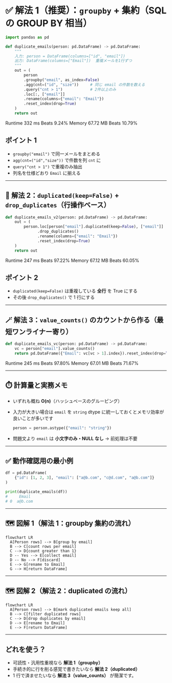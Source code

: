 # ✅ 解法 1（推奨）：`groupby` + 集約（SQL の GROUP BY 相当）

```python
import pandas as pd

def duplicate_emails(person: pd.DataFrame) -> pd.DataFrame:
    """
    入力: person = DataFrame(columns=["id", "email"])
    出力: DataFrame(columns=["Email"])  重複メールを1行ずつ
    """
    out = (
        person
        .groupby("email", as_index=False)
        .agg(cnt=("id", "size"))     # 同じ email の件数を数える
        .query("cnt > 1")            # 2件以上のみ
        .loc[:, ["email"]]
        .rename(columns={"email": "Email"})
        .reset_index(drop=True)
    )
    return out
```

Runtime
332
ms
Beats
9.24%
Memory
67.72
MB
Beats
10.79%

## ポイント 1

- `groupby("email")` で同一メールをまとめる
- `agg(cnt=("id","size"))` で件数を列 `cnt` に
- `query("cnt > 1")` で重複のみ抽出
- 列名を仕様どおり `Email` に揃える

---

## 🧠 解法 2：`duplicated(keep=False)` + `drop_duplicates`（行操作ベース）

```python
def duplicate_emails_v2(person: pd.DataFrame) -> pd.DataFrame:
    out = (
        person.loc[person["email"].duplicated(keep=False), ["email"]]  # 重複行だけ残す
              .drop_duplicates()                                       # 1回ずつに圧縮
              .rename(columns={"email": "Email"})
              .reset_index(drop=True)
    )
    return out
```

Runtime
247
ms
Beats
97.22%
Memory
67.12
MB
Beats
60.05%

## ポイント 2

- `duplicated(keep=False)` は重複している **全行** を True にする
- その後 `drop_duplicates()` で 1 行にする

---

## 🪄 解法 3：`value_counts()` のカウントから作る（最短ワンライナー寄り）

```python
def duplicate_emails_vc(person: pd.DataFrame) -> pd.DataFrame:
    vc = person["email"].value_counts()
    return pd.DataFrame({"Email": vc[vc > 1].index}).reset_index(drop=True)
```

Runtime
245
ms
Beats
97.80%
Memory
67.01
MB
Beats
71.67%

---

## ⏱️ 計算量と実務メモ

- いずれも概ね **O(n)**（ハッシュベースのグルーピング）
- 入力が大きい場合は `email` を `string` dtype に統一しておくとメモリ効率が良いことが多いです

    ```python
    person = person.astype({"email": "string"})
    ```

- 問題文より `email` は **小文字のみ・NULL なし** → 前処理は不要

---

## ✅ 動作確認用の最小例

```python
df = pd.DataFrame(
    {"id": [1, 2, 3], "email": ["a@b.com", "c@d.com", "a@b.com"]}
)

print(duplicate_emails(df))
#     Email
# 0  a@b.com
```

---

## 🗺️ 図解 1（解法 1：groupby 集約の流れ）

```mermaid
flowchart LR
  A[Person rows] --> B[group by email]
  B --> C[count rows per email]
  C --> D{count greater than 1}
  D -- Yes --> E[collect email]
  D -- No --> F[discard]
  E --> G[rename to Email]
  G --> H[return DataFrame]
```

---

## 🗺️ 図解 2（解法 2：duplicated の流れ）

```mermaid
flowchart LR
  A[Person rows] --> B[mark duplicated emails keep all]
  B --> C[filter duplicated rows]
  C --> D[drop duplicates by email]
  D --> E[rename to Email]
  E --> F[return DataFrame]
```

---

## どれを使う？

- 可読性・汎用性重視なら **解法 1（groupby）**
- 手続き的に行を削る感覚で書きたいなら **解法 2（duplicated）**
- 1 行で済ませたいなら **解法 3（value_counts）** が簡潔です。
